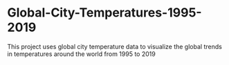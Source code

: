 # Global-City-Temperatures-1995-2019
This project uses global city temperature data to visualize the global trends in temperatures around the world from 1995 to 2019
